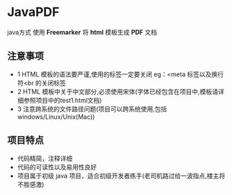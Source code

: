 # JavaPDF
java方式 使用 **Freemarker** 将 **html** 模板生成 **PDF** 文档  

## 注意事项

- 1 HTML 模板的语法要严谨,使用的标签一定要关闭 eg：<meta  标签以及换行符<br 的关闭标签
- 2 HTML 模板中关于中文部分,必须使用宋体(字体已经包含在项目中,模板请详细参照项目中的test1.html文档)
- 3 注意跨系统的文件路径问题(项目可以跨系统使用,包括windows/Linux/Unix(Mac))  

    
## 项目特点  
  
- 代码精简，注释详细
- 代码的可读性以及易用性良好
- 项目属于初级 java 项目，适合初级开发者练手(老司机路过给一波指点,楼主将不胜感激)
   
 
